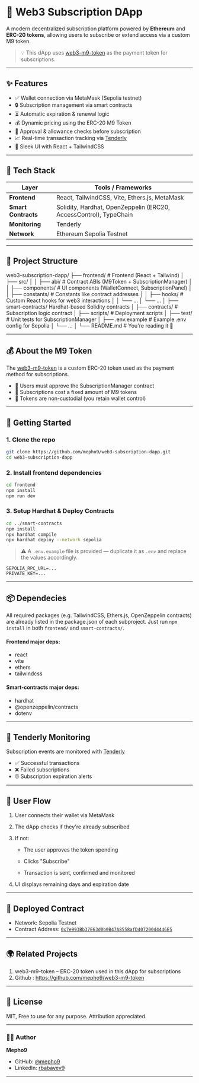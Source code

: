 # 🧾 Web3 Subscription DApp

A modern decentralized subscription platform powered by **Ethereum** and **ERC-20 tokens**, allowing users to subscribe or extend access via a custom M9 token.

> 💡 This dApp uses [web3-m9-token](https://github.com/mepho9/web3-m9-token) as the payment token for subscriptions.

---

## ✨ Features

- ✅ Wallet connection via MetaMask (Sepolia testnet)
- 🔒 Subscription management via smart contracts
- ⏳ Automatic expiration & renewal logic
- 💰 Dynamic pricing using the ERC-20 M9 Token
- 🧾 Approval & allowance checks before subscription
- 📈 Real-time transaction tracking via [Tenderly](https://tenderly.co/)
- 🎨 Sleek UI with React + TailwindCSS

---

## 🔧 Tech Stack

| Layer         | Tools / Frameworks                       |
|--------------|-------------------------------------------|
| **Frontend**  | React, TailwindCSS, Vite, Ethers.js, MetaMask                   |
| **Smart Contracts**   | Solidity, Hardhat, OpenZeppelin (ERC20, AccessControl), TypeChain              |
| **Monitoring** | Tenderly                                |
| **Network**    | Ethereum Sepolia Testnet                |

---

## 📁 Project Structure

web3-subscription-dapp/
├── frontend/                       # Frontend (React + Tailwind)
│   ├── src/
│   │   ├── abi/                    # Contract ABIs (M9Token + SubscriptionManager)
│   │   ├── components/             # UI components (WalletConnect, SubscriptionPanel)
│   │   ├── constants/              # Constants like contract addresses
│   │   ├── hooks/                  # Custom React hooks for web3 interactions
│   │   └── ...
│   └── ...
│
├── smart-contracts/                 Hardhat-based Solidity contracts
│   ├── contracts/                  # Subscription logic contract
│   ├── scripts/                    # Deployment scripts
│   ├── test/                       # Unit tests for SubscriptionManager
│   ├── .env.example          # Example .env config for Sepolia
│   └── ...
│
└── README.md                 # You're reading it 📘

---

## 💰 About the M9 Token

The [web3-m9-token](https://github.com/mepho9/web3-m9-token) is a custom ERC-20 token used as the payment method for subscriptions.

- 🔐 Users must approve the SubscriptionManager contract
- 🧾 Subscriptions cost a fixed amount of M9 tokens
- 🔁 Tokens are non-custodial (you retain wallet control)

---

## 📲 Getting Started

### 1. Clone the repo

```bash
git clone https://github.com/mepho9/web3-subscription-dapp.git
cd web3-subscription-dapp
```

### 2. Install frontend dependencies

```bash
cd frontend
npm install
npm run dev
```

### 3. Setup Hardhat & Deploy Contracts

```bash
cd ../smart-contracts
npm install
npx hardhat compile
npx hardhat deploy --network sepolia
```

> ⚠️ A `.env.example` file is provided — duplicate it as `.env` and replace the values accordingly.

```env
SEPOLIA_RPC_URL=...
PRIVATE_KEY=...
```

---

## 📦 Dependecies

All required packages (e.g. TailwindCSS, Ethers.js, OpenZeppelin contracts) are already listed in the package.json of each subproject. Just run `npm install` in both `frontend/` and `smart-contracts/`.

#### Frontend major deps:
- react
- vite
- ethers
- tailwindcss

#### Smart-contracts major deps:
- hardhat
- @openzeppelin/contracts
- dotenv

---

## 🧪 Tenderly Monitoring

Subscription events are monitored with [Tenderly](https://tenderly.co/)

- ✅ Successful transactions
- ❌ Failed subscriptions
- ⏰ Subscription expiration alerts

---

## 👤 User Flow

1. User connects their wallet via MetaMask

2. The dApp checks if they're already subscribed

3. If not:

    - The user approves the token spending

    - Clicks "Subscribe"

    - Transaction is sent, confirmed and monitored

4. UI displays remaining days and expiration date

---

## 🔗 Deployed Contract

- Network: Sepolia Testnet
- Contract Address: [`0x7e993Bb37E63d0b0B47A8558afD407200d4446E5`](https://sepolia.etherscan.io/address/0x7e993Bb37E63d0b0B47A8558afD407200d4446E5)

---

## 🌍 Related Projects

1. web3-m9-token – ERC-20 token used in this dApp for subscriptions
2. Github : https://github.com/mepho9/web3-m9-token

---

## 📄 License

MIT, Free to use for any purpose. Attribution appreciated.

---

### 👨‍💻 Author

**Mepho9**  
- GitHub: [@mepho9](https://github.com/mepho9)  
- LinkedIn: [rbabayev9](https://www.linkedin.com/in/rbabayev9/)

---
